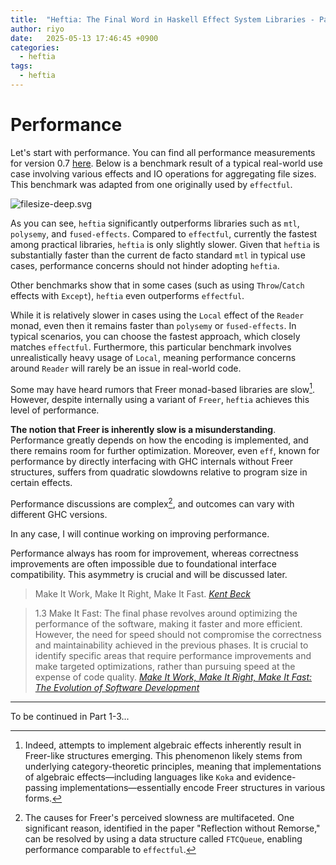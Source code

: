 ```yaml
---
title:  "Heftia: The Final Word in Haskell Effect System Libraries - Part 1-2"
author: riyo
date:   2025-05-13 17:46:45 +0900
categories:
  - heftia
tags:
  - heftia
---
```


# Performance

Let's start with performance.
You can find all performance measurements for version 0.7 [here](https://github.com/sayo-hs/heftia/blob/v0.7.0.0/benchmark/performance.md).
Below is a benchmark result of a typical real-world use case involving various effects and IO operations for aggregating file sizes. This benchmark was adapted from one originally used by `effectful`.

<img src="{{ '/assets/images/heftia-part-1/filesize-deep.svg' | relative_url }}" alt="filesize-deep.svg">

As you can see, `heftia` significantly outperforms libraries such as `mtl`, `polysemy`, and `fused-effects`.
Compared to `effectful`, currently the fastest among practical libraries, `heftia` is only slightly slower.
Given that `heftia` is substantially faster than the current de facto standard `mtl` in typical use cases, performance concerns should not hinder adopting `heftia`.

Other benchmarks show that in some cases (such as using `Throw`/`Catch` effects with `Except`), `heftia` even outperforms `effectful`.

While it is relatively slower in cases using the `Local` effect of the `Reader` monad, even then it remains faster than `polysemy` or `fused-effects`. In typical scenarios, you can choose the fastest approach, which closely matches `effectful`. Furthermore, this particular benchmark involves unrealistically heavy usage of `Local`, meaning performance concerns around `Reader` will rarely be an issue in real-world code.

Some may have heard rumors that Freer monad-based libraries are slow[^1].
However, despite internally using a variant of `Freer`, `heftia` achieves this level of performance.

[^1]: Indeed, attempts to implement algebraic effects inherently result in Freer-like structures emerging. This phenomenon likely stems from underlying category-theoretic principles, meaning that implementations of algebraic effects—including languages like `Koka` and evidence-passing implementations—essentially encode Freer structures in various forms.

**The notion that Freer is inherently slow is a misunderstanding**. Performance greatly depends on how the encoding is implemented, and there remains room for further optimization.
Moreover, even `eff`, known for performance by directly interfacing with GHC internals without Freer structures, suffers from quadratic slowdowns relative to program size in certain effects.

Performance discussions are complex[^5], and outcomes can vary with different GHC versions.

[^5]: The causes for Freer's perceived slowness are multifaceted. One significant reason, identified in the paper "Reflection without Remorse," can be resolved by using a data structure called `FTCQueue`, enabling performance comparable to `effectful`.

In any case, I will continue working on improving performance.

Performance always has room for improvement, whereas correctness improvements are often impossible due to foundational interface compatibility. This asymmetry is crucial and will be discussed later.

> Make It Work, Make It Right, Make It Fast. <cite><a href="https://kentbeck.com/">Kent Beck</a></cite>

> 1.3 Make It Fast:
> The final phase revolves around optimizing the performance of the software, making it faster and more efficient. However, the need for speed should not compromise the correctness and maintainability achieved in the previous phases. It is crucial to identify specific areas that require performance improvements and make targeted optimizations, rather than pursuing speed at the expense of code quality. <cite><a href="https://medium.com/@ibk9493/make-it-work-make-it-right-make-it-fast-the-evolution-of-software-development-fbbc1eddd33e">Make It Work, Make It Right, Make It Fast: The Evolution of Software Development</a></cite>

---

To be continued in Part 1-3...
